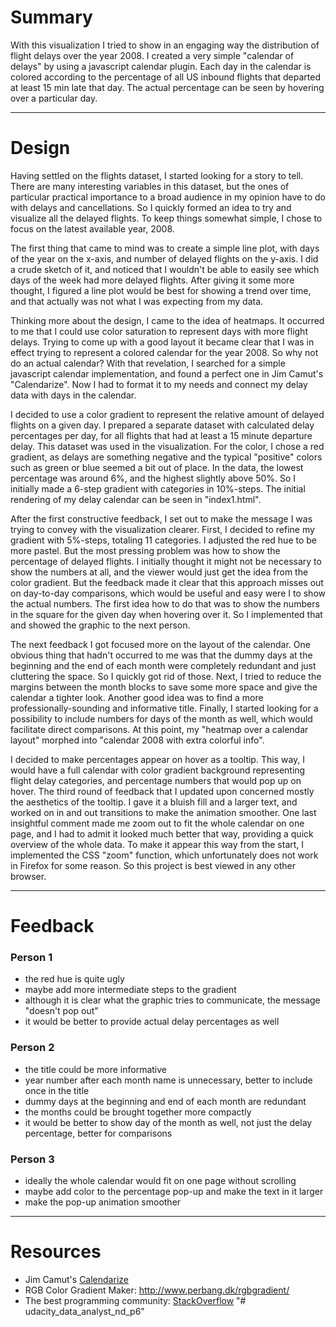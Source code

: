 # Summary
With this visualization I tried to show in an engaging way the distribution of flight delays over the year 2008. I created a very simple "calendar of delays" by using a javascript calendar plugin. Each day in the calendar is colored according to the percentage of all US inbound flights that departed at least 15 min late that day. The actual percentage can be seen by hovering over a particular day.

***
# Design
Having settled on the flights dataset, I started looking for a story to tell. There are many interesting variables in this dataset, but the ones of particular practical importance to a broad audience in my opinion have to do with delays and cancellations. So I quickly formed an idea to try and visualize all the delayed flights. To keep things somewhat simple, I chose to focus on the latest available year, 2008.

The first thing that came to mind was to create a simple line plot, with days of the year on the x-axis, and number of delayed flights on the y-axis.
I did a crude sketch of it, and noticed that I wouldn't be able to easily see which days of the week had more delayed flights. After giving it some more thought, I figured a line plot would be best for showing a trend over time, and that actually was not what I was expecting from my data.

Thinking more about the design, I came to the idea of heatmaps. It occurred to me that I could use color saturation to represent days with more flight delays. Trying to come up with a good layout it became clear that I was in effect trying to represent a colored calendar for the year 2008. So why not do an actual calendar? With that revelation, I searched for a simple javascript calendar implementation, and found a perfect one in Jim Camut's "Calendarize". Now I had to format it to my needs and connect my delay data with days in the calendar.

I decided to use a color gradient to represent the relative amount of delayed flights on a given day. I prepared a separate dataset with calculated delay percentages per day, for all flights that had at least a 15 minute departure delay. This dataset was used in the visualization. For the color, I chose a red gradient, as delays are something negative and the typical "positive" colors such as green or blue seemed a bit out of place. In the data, the lowest percentage was around 6%, and the highest slightly above 50%. So I initially made a 6-step gradient with categories in 10%-steps. The initial rendering of my delay calendar can be seen in "index1.html".

After the first constructive feedback, I set out to make the message I was trying to convey with the visualization clearer. First, I decided to refine my gradient with 5%-steps, totaling 11 categories. I adjusted the red hue to be more pastel. But the most pressing problem was how to show the percentage of delayed flights. I initially thought it might not be necessary to show the numbers at all, and the viewer would just get the idea from the color gradient. But the feedback made it clear that this approach misses out on day-to-day comparisons, which would be useful and easy were I to show the actual numbers. The first idea how to do that was to show the numbers in the square for the given day when hovering over it. So I implemented that and showed the graphic to the next person.

The next feedback I got focused more on the layout of the calendar. One obvious thing that hadn't occurred to me was that the dummy days at the beginning and the end of each month were completely redundant and just cluttering the space. So I quickly got rid of those. Next, I tried to reduce the margins between the month blocks to save some more space and give the calendar a tighter look. Another good idea was to find a more professionally-sounding and informative title. Finally, I started looking for a possibility to include numbers for days of the month as well, which would facilitate direct comparisons. At this point, my "heatmap over a calendar layout" morphed into "calendar 2008 with extra colorful info".

I decided to make percentages appear on hover as a tooltip. This way, I would have a full calendar with color gradient background representing flight delay categories, and percentage numbers that would pop up on hover. The third round of feedback that I updated upon concerned mostly the aesthetics of the tooltip. I gave it a bluish fill and a larger text, and worked on in and out transitions to make the animation smoother. One last insightful comment made me zoom out to fit the whole calendar on one page, and I had to admit it looked much better that way, providing a quick overview of the whole data. To make it appear this way from the start, I implemented the CSS "zoom" function, which unfortunately does not work in Firefox for some reason. So this project is best viewed in any other browser.

***
# Feedback
### Person 1
* the red hue is quite ugly
* maybe add more intermediate steps to the gradient
* although it is clear what the graphic tries to communicate, the message "doesn't pop out"
* it would be better to provide actual delay percentages as well

### Person 2
* the title could be more informative
* year number after each month name is unnecessary, better to include once in the title
* dummy days at the beginning and end of each month are redundant
* the months could be brought together more compactly
* it would be better to show day of the month as well, not just the delay percentage, better for comparisons

### Person 3
* ideally the whole calendar would fit on one page without scrolling
* maybe add color to the percentage pop-up and make the text in it larger
* make the pop-up animation smoother

***
# Resources
* Jim Camut's [Calendarize](https://github.com/jimcamut/calendarize)
* RGB Color Gradient Maker: http://www.perbang.dk/rgbgradient/
* The best programming community: [StackOverflow](http://stackoverflow.com/)
"# udacity_data_analyst_nd_p6" 
